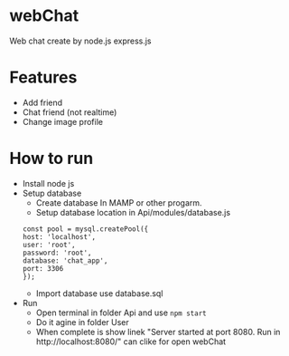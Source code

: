 # webChat
Web chat create by node.js express.js

# Features
- Add friend
- Chat friend (not realtime)
- Change image profile

# How to run
- Install node js
- Setup database
   - Create database In MAMP or other progarm.
   - Setup database location in Api/modules/database.js
    ```
    const pool = mysql.createPool({
    host: 'localhost',
    user: 'root',
    password: 'root',
    database: 'chat_app',
    port: 3306
    });
    `````````
   - Import database use database.sql
- Run 
	- Open terminal in folder Api and use `npm start`
	- Do it agine in folder User
	- When complete is show linek 
	"Server started at port 8080. Run in http://localhost:8080/"
	can clike for open webChat